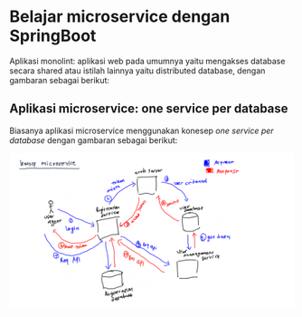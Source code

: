 # Belajar microservice dengan SpringBoot

Aplikasi monolint: aplikasi web pada umumnya yaitu mengakses database secara shared atau istilah lainnya yaitu distributed database, dengan gambaran sebagai berikut:

## Aplikasi microservice: one service per database

Biasanya aplikasi microservice menggunakan konesep _one service per database_ dengan gambaran sebagai berikut:

![konsep microservice](imgs/konsep-microservice.png)
